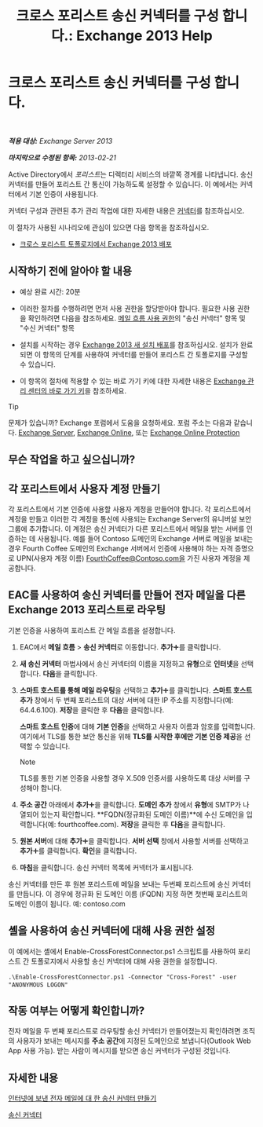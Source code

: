 ﻿---
title: " 크로스 포리스트 송신 커넥터를 구성 합니다.: Exchange 2013 Help"
TOCTitle: " 크로스 포리스트 송신 커넥터를 구성 합니다."
ms:assetid: 7840d172-071e-4f13-9379-2fe1eee1a7cc
ms:mtpsurl: https://technet.microsoft.com/ko-kr/library/JJ945053(v=EXCHG.150)
ms:contentKeyID: 52058089
ms.date: 05/22/2018
mtps_version: v=EXCHG.150
ms.translationtype: MT
---

# 크로스 포리스트 송신 커넥터를 구성 합니다.

 

_**적용 대상:** Exchange Server 2013_

_**마지막으로 수정된 항목:** 2013-02-21_

Active Directory에서 *포리스트*는 디렉터리 서비스의 바깥쪽 경계를 나타냅니다. 송신 커넥터를 만들어 포리스트 간 통신이 가능하도록 설정할 수 있습니다. 이 예에서는 커넥터에서 기본 인증이 사용됩니다.

커넥터 구성과 관련된 추가 관리 작업에 대한 자세한 내용은 [커넥터](connectors-exchange-2013-help.md)를 참조하십시오.

이 절차가 사용된 시나리오에 관심이 있으면 다음 항목을 참조하십시오.

  - [크로스 포리스트 토폴로지에서 Exchange 2013 배포](deploy-exchange-2013-in-a-cross-forest-topology-exchange-2013-help.md)

## 시작하기 전에 알아야 할 내용

  - 예상 완료 시간: 20분

  - 이러한 절차를 수행하려면 먼저 사용 권한을 할당받아야 합니다. 필요한 사용 권한을 확인하려면 다음을 참조하세요. [메일 흐름 사용 권한](mail-flow-permissions-exchange-2013-help.md)의 "송신 커넥터" 항목 및 "수신 커넥터" 항목

  - 설치를 시작하는 경우 [Exchange 2013 새 설치 배포](deploy-a-new-installation-of-exchange-2013-exchange-2013-help.md)를 참조하십시오. 설치가 완료되면 이 항목의 단계를 사용하여 커넥터를 만들어 포리스트 간 토폴로지를 구성할 수 있습니다.

  - 이 항목의 절차에 적용할 수 있는 바로 가기 키에 대한 자세한 내용은 [Exchange 관리 센터의 바로 가기 키](keyboard-shortcuts-in-the-exchange-admin-center-exchange-online-protection-help.md)을 참조하세요.


> [!TIP]
> 문제가 있습니까? Exchange 포럼에서 도움을 요청하세요. 포럼 주소는 다음과 같습니다. <A href="https://go.microsoft.com/fwlink/p/?linkid=60612">Exchange Server</A>, <A href="https://go.microsoft.com/fwlink/p/?linkid=267542">Exchange Online</A>, 또는 <A href="https://go.microsoft.com/fwlink/p/?linkid=285351">Exchange Online Protection</A>



## 무슨 작업을 하고 싶으십니까?

## 각 포리스트에서 사용자 계정 만들기

각 포리스트에서 기본 인증에 사용할 사용자 계정을 만들어야 합니다. 각 포리스트에서 계정을 만들고 이러한 각 계정을 통신에 사용되는 Exchange Server의 유니버설 보안 그룹에 추가합니다. 이 계정은 송신 커넥터가 다른 포리스트에서 메일을 받는 서버를 인증하는 데 사용됩니다. 예를 들어 Contoso 도메인의 Exchange 서버로 메일을 보내는 경우 Fourth Coffee 도메인의 Exchange 서버에서 인증에 사용해야 하는 자격 증명으로 UPN(사용자 계정 이름) FourthCoffee@Contoso.com을 가진 사용자 계정을 제공합니다.

## EAC를 사용하여 송신 커넥터를 만들어 전자 메일을 다른 Exchange 2013 포리스트로 라우팅

기본 인증을 사용하여 포리스트 간 메일 흐름을 설정합니다.

1.  EAC에서 **메일 흐름** \> **송신 커넥터**로 이동합니다. **추가**![아이콘 추가](images/JJ218640.c1e75329-d6d7-4073-a27d-498590bbb558(EXCHG.150).gif "아이콘 추가")를 클릭합니다.

2.  **새 송신 커넥터** 마법사에서 송신 커넥터의 이름을 지정하고 **유형**으로 **인터넷**을 선택합니다. **다음**을 클릭합니다.

3.  **스마트 호스트를 통해 메일 라우팅**을 선택하고 **추가**![아이콘 추가](images/JJ218640.c1e75329-d6d7-4073-a27d-498590bbb558(EXCHG.150).gif "아이콘 추가")를 클릭합니다. **스마트 호스트 추가** 창에서 두 번째 포리스트의 대상 서버에 대한 IP 주소를 지정합니다(예: 64.4.6.100). **저장**을 클릭한 후 **다음**을 클릭합니다.
    
    **스마트 호스트 인증**에 대해 **기본 인증**을 선택하고 사용자 이름과 암호를 입력합니다. 여기에서 TLS를 통한 보안 통신을 위해 **TLS를 시작한 후에만 기본 인증 제공**을 선택할 수 있습니다.
    

    > [!NOTE]
    > TLS를 통한 기본 인증을 사용할 경우 X.509 인증서를 사용하도록 대상 서버를 구성해야 합니다.



4.  **주소 공간** 아래에서 **추가**![아이콘 추가](images/JJ218640.c1e75329-d6d7-4073-a27d-498590bbb558(EXCHG.150).gif "아이콘 추가")을 클릭합니다. **도메인 추가** 창에서 **유형**에 SMTP가 나열되어 있는지 확인합니다. **FQDN(정규화된 도메인 이름)**에 수신 도메인을 입력합니다(예: fourthcoffee.com). **저장**을 클릭한 후 **다음**을 클릭합니다.

5.  **원본 서버**에 대해 **추가**![아이콘 추가](images/JJ218640.c1e75329-d6d7-4073-a27d-498590bbb558(EXCHG.150).gif "아이콘 추가")을 클릭합니다. **서버 선택** 창에서 사용할 서버를 선택하고 **추가**![아이콘 추가](images/JJ218640.c1e75329-d6d7-4073-a27d-498590bbb558(EXCHG.150).gif "아이콘 추가")를 클릭합니다. **확인**을 클릭합니다.

6.  **마침**을 클릭합니다. 송신 커넥터 목록에 커넥터가 표시됩니다.

송신 커넥터를 만든 후 원본 포리스트에 메일을 보내는 두번째 포리스트에 송신 커넥터를 만듭니다. 이 경우에 정규화 된 도메인 이름 (FQDN) 지정 하면 첫번째 포리스트의 도메인 이름이 됩니다. 예: contoso.com

## 셸을 사용하여 송신 커넥터에 대해 사용 권한 설정

이 예에서는 셸에서 Enable-CrossForestConnector.ps1 스크립트를 사용하여 포리스트 간 토폴로지에서 사용할 송신 커넥터에 대해 사용 권한을 설정합니다.

    .\Enable-CrossForestConnector.ps1 -Connector "Cross-Forest" -user "ANONYMOUS LOGON"

## 작동 여부는 어떻게 확인합니까?

전자 메일을 두 번째 포리스트로 라우팅할 송신 커넥터가 만들어졌는지 확인하려면 조직의 사용자가 보내는 메시지를 **주소 공간**에 지정된 도메인으로 보냅니다(Outlook Web App 사용 가능). 받는 사람이 메시지를 받으면 송신 커넥터가 구성된 것입니다.

## 자세한 내용

[인터넷에 보낸 전자 메일에 대 한 송신 커넥터 만들기](create-a-send-connector-for-email-sent-to-the-internet-exchange-2013-help.md)

[송신 커넥터](send-connectors-exchange-2013-help.md)

